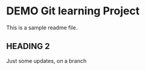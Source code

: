 # DEMO Git learning Project

This is a sample readme file.

## HEADING 2

Just some updates, on a branch